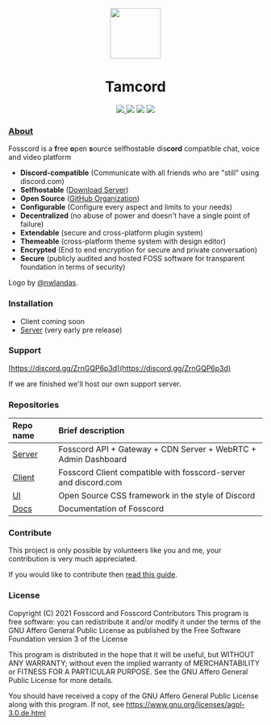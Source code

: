 <p align="center">
  <img width="100" src="https://raw.githubusercontent.com/fosscord/fosscord/master/assets/logo_big_transparent.png" />
</p>
<h1 align="center">Tamcord</h1>

<p align="center">
   <a href="https://discord.gg/ZrnGQP6p3d">
    <img src="https://img.shields.io/discord/806142446094385153?color=7489d5&logo=discord&logoColor=ffffff" />
  </a>
  <img src="https://img.shields.io/static/v1?label=Status&message=Development&color=blue">
  <a title="Crowdin" target="_blank" href="https://translate.fosscord.com/"><img src="https://badges.crowdin.net/fosscord/localized.svg"></a>
  <a href="https://opencollective.com/fosscord">
    <img src="https://opencollective.com/fosscord/tiers/badge.svg">
  </a>
</p>

### [About](https://fosscord.com/)

Fosscord is a **f**ree **o**pen **s**ource selfhostable dis**cord** compatible chat, voice and video platform

* **Discord-compatible** (Communicate with all friends who are "still" using discord.com)
* **Selfhostable** ([Download Server](https://github.com/fosscord/fosscord-server/releases))
* **Open Source** ([GitHub Organization]())
* **Configurable** (Configure every aspect and limits to your needs)
* **Decentralized** (no abuse of power and doesn't have a single point of failure)
* **Extendable** (secure and cross-platform plugin system)
* **Themeable** (cross-platform theme system with design editor)
* **Encrypted** (End to end encryption for secure and private conversation)
* **Secure** (publicly audited and hosted FOSS software for transparent foundation in terms of security)

Logo by [@nwlandas](https://twitter.com/nwlandas).

### Installation

* Client coming soon
* [Server](https://github.com/fosscord/fosscord-server/releases) (very early pre release)

### Support

[https://discord.gg/ZrnGQP6p3d](https://discord.gg/ZrnGQP6p3d)

If we are finished we'll host our own support server.


### Repositories

| Repo name | Brief description |
| :--- | :--- |
| [Server](https://github.com/fosscord/fosscord-Server) | Fosscord API + Gateway + CDN Server + WebRTC + Admin Dashboard |
| [Client](https://github.com/fosscord/fosscord-client) | Fosscord Client compatible with fosscord-server and discord.com |
| [UI](https://github.com/fosscord/fosscord-ui) | Open Source CSS framework in the style of Discord |
| [Docs](https://github.com/fosscord/fosscord-docs) | Documentation of Fosscord |

### Contribute

This project is only possible by volunteers like you and me, your contribution is very much appreciated.

If you would like to contribute then [read this guide](https://docs.fosscord.com/contributing/server/).

### License

Copyright (C) 2021 Fosscord and Fosscord Contributors
This program is free software: you can redistribute it and/or modify
it under the terms of the GNU Affero General Public License as
published by the Free Software Foundation version 3 of the
License

This program is distributed in the hope that it will be useful,
but WITHOUT ANY WARRANTY; without even the implied warranty of
MERCHANTABILITY or FITNESS FOR A PARTICULAR PURPOSE. See the
GNU Affero General Public License for more details.

You should have received a copy of the GNU Affero General Public License
along with this program. If not, see https://www.gnu.org/licenses/agpl-3.0.de.html
